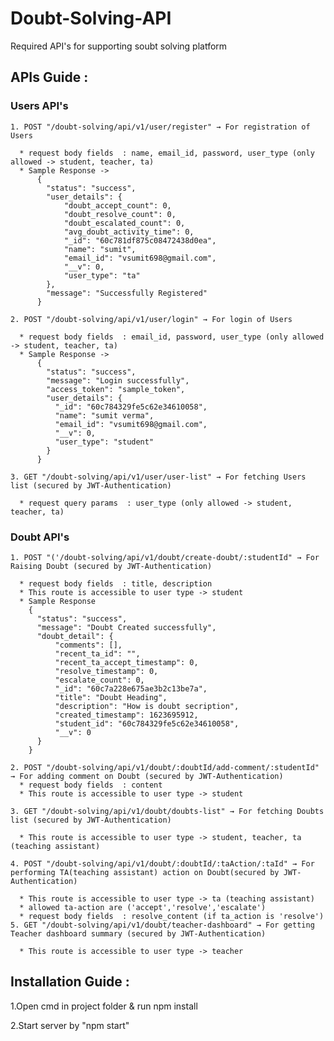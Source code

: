 # Doubt-Solving-API

Required API's for supporting soubt solving platform

## APIs Guide :
### Users API's

    1. POST "/doubt-solving/api/v1/user/register" → For registration of Users

      * request body fields  : name, email_id, password, user_type (only allowed -> student, teacher, ta)
      * Sample Response ->
          {
            "status": "success",
            "user_details": {
                "doubt_accept_count": 0,
                "doubt_resolve_count": 0,
                "doubt_escalated_count": 0,
                "avg_doubt_activity_time": 0,
                "_id": "60c781df875c08472438d0ea",
                "name": "sumit",
                "email_id": "vsumit698@gmail.com",
                "__v": 0,
                "user_type": "ta"
            },
            "message": "Successfully Registered"
          }

    2. POST "/doubt-solving/api/v1/user/login" → For login of Users

      * request body fields  : email_id, password, user_type (only allowed -> student, teacher, ta)
      * Sample Response -> 
          {
            "status": "success",
            "message": "Login successfully",
            "access_token": "sample_token",
            "user_details": {
              "_id": "60c784329fe5c62e34610058",
              "name": "sumit verma",
              "email_id": "vsumit698@gmail.com",
              "__v": 0,
              "user_type": "student"
            }
          }

    3. GET "/doubt-solving/api/v1/user/user-list" → For fetching Users list (secured by JWT-Authentication)

      * request query params  : user_type (only allowed -> student, teacher, ta)
### Doubt API's

    1. POST "('/doubt-solving/api/v1/doubt/create-doubt/:studentId" → For Raising Doubt (secured by JWT-Authentication)

      * request body fields  : title, description
      * This route is accessible to user type -> student
      * Sample Response 
        {
          "status": "success",
          "message": "Doubt Created successfully",
          "doubt_detail": {
              "comments": [],
              "recent_ta_id": "",
              "recent_ta_accept_timestamp": 0,
              "resolve_timestamp": 0,
              "escalate_count": 0,
              "_id": "60c7a228e675ae3b2c13be7a",
              "title": "Doubt Heading",
              "description": "How is doubt secription",
              "created_timestamp": 1623695912,
              "student_id": "60c784329fe5c62e34610058",
              "__v": 0
          }
        }

    2. POST "/doubt-solving/api/v1/doubt/:doubtId/add-comment/:studentId" → For adding comment on Doubt (secured by JWT-Authentication)
      * request body fields  : content
      * This route is accessible to user type -> student

    3. GET "/doubt-solving/api/v1/doubt/doubts-list" → For fetching Doubts list (secured by JWT-Authentication)

      * This route is accessible to user type -> student, teacher, ta (teaching assistant)

    4. POST "/doubt-solving/api/v1/doubt/:doubtId/:taAction/:taId" → For performing TA(teaching assistant) action on Doubt(secured by JWT-Authentication)

      * This route is accessible to user type -> ta (teaching assistant)
      * allowed ta-action are ('accept','resolve','escalate')
      * request body fields  : resolve_content (if ta_action is 'resolve')
    5. GET "/doubt-solving/api/v1/doubt/teacher-dashboard" → For getting Teacher dashboard summary (secured by JWT-Authentication)

      * This route is accessible to user type -> teacher

## Installation Guide :

1.Open cmd in project folder & run npm install

2.Start server by "npm start"

